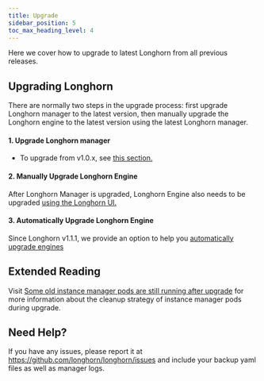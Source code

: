 ```yaml
---
title: Upgrade
sidebar_position: 5
toc_max_heading_level: 4
---
```


Here we cover how to upgrade to latest Longhorn from all previous releases.

## Upgrading Longhorn

There are normally two steps in the upgrade process: first upgrade Longhorn manager to the latest version, then manually upgrade the Longhorn engine to the latest version using the latest Longhorn manager.

#### 1. Upgrade Longhorn manager

- To upgrade from v1.0.x, see [this section.](./longhorn-manager)

#### 2. Manually Upgrade Longhorn Engine

After Longhorn Manager is upgraded, Longhorn Engine also needs to be upgraded [using the Longhorn UI.](./upgrade-engine)

#### 3. Automatically Upgrade Longhorn Engine
Since Longhorn v1.1.1, we provide an option to help you [automatically upgrade engines](./auto-upgrade-engine)

## Extended Reading
Visit [Some old instance manager pods are still running after upgrade](https://longhorn.io/kb/troubleshooting-some-old-instance-manager-pods-are-still-running-after-upgrade) for more information about the cleanup strategy of instance manager pods during upgrade.

## Need Help?

If you have any issues, please report it at
https://github.com/longhorn/longhorn/issues and include your backup yaml files
as well as manager logs.
